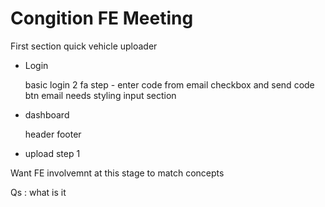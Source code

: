 # Congition FE Meeting

First section quick vehicle uploader

- Login

    basic login
    2 fa step - enter code from email
    checkbox and send code btn
    email needs styling
    input section

- dashboard

    header
    footer

- upload step 1

Want FE involvemnt at this stage to match concepts

Qs :
what is it